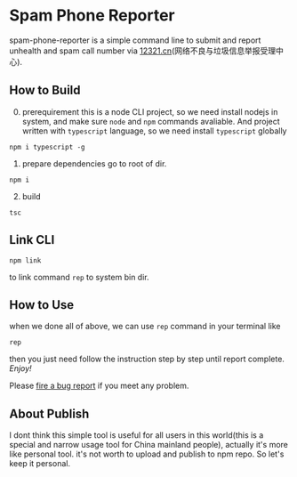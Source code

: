# Spam Phone Reporter

spam-phone-reporter is a simple command line to submit and report unhealth and spam call number via [12321.cn](https://12321.cn/)(网络不良与垃圾信息举报受理中心).

## How to Build

0) prerequirement
this is a node CLI project, so we need install nodejs in system, and make sure `node` and `npm` commands avaliable. And project written with `typescript` language, so we need install `typescript` globally
```
npm i typescript -g
```
1) prepare dependencies
go to root of dir.
```
npm i
```

2) build
```
tsc
```

## Link CLI

```
npm link
```
to link command `rep` to system bin dir.

## How to Use
when we done all of above, we can use `rep` command in your terminal like
```
rep
```
then you just need follow the instruction step by step until report complete. *Enjoy!*

Please [fire a bug report](https://github.com/genru/spam-phone-reporter/issues/new) if you meet any problem.

## About Publish
I dont think this simple tool is useful for all users in this world(this is a special and narrow usage tool for China mainland people), actually it's more like personal tool. it's not worth to upload and publish to npm repo. So let's keep it personal.